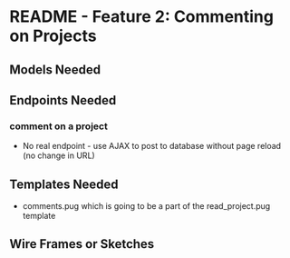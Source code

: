 # README - Feature 2: Commenting on Projects

## Models Needed

## Endpoints Needed

### comment on a project

* No real endpoint - use AJAX to post to database without page reload (no change in URL)

## Templates Needed

* comments.pug which is going to be a part of the read_project.pug template

## Wire Frames or Sketches
